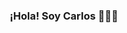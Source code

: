 <p align="center" width="300">
   <h3 align="center">¡Hola! Soy Carlos 👨🏻‍💻</h3>
</p>


   


















